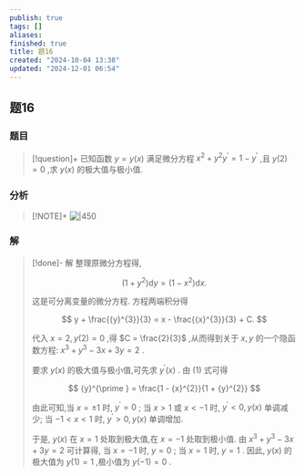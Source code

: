 ```yaml
---
publish: true
tags: []
aliases: 
finished: true
title: 题16
created: "2024-10-04 13:38"
updated: "2024-12-01 06:54"
---
```

## 题16
### 题目
> [!question]+
> 已知函数 $y = y\left( x\right)$ 满足微分方程 ${x}^{2} + {y}^{2}{y}^{\prime } = 1 - {y}^{\prime }$ ,且 $y\left( 2\right)  = 0$ ,求 $y\left( x\right)$ 的极大值与极小值.
### 分析
> [!NOTE]+
> ![|450](https://img.hwenyi.live/202411211847659.webp)
### 解
> [!done]-
> 解 整理原微分方程得,
> 
> $$
> \left( {1 + {y}^{2}}\right) \mathrm{d}y = \left( {1 - {x}^{2}}\right) \mathrm{d}x. \tag{1}
> $$
> 
> 这是可分离变量的微分方程. 方程两端积分得
> 
> $$
> y + \frac{{y}^{3}}{3} = x - \frac{{x}^{3}}{3} + C.
> $$
> 
> 代入 $x = 2, y\left( 2\right) = 0$ ,得 $C = \frac{2}{3}$ ,从而得到关于 $x, y$ 的一个隐函数方程: ${x}^{3} + {y}^{3} - {3x} + {3y} = 2$ .
> 
> 要求 $y\left( x\right)$ 的极大值与极小值,可先求 ${y}^{\prime }\left( x\right)$ . 由 (1) 式可得
> 
> $$
> {y}^{\prime } = \frac{1 - {x}^{2}}{1 + {y}^{2}}
> $$
> 
> 由此可知,当 $x = \pm 1$ 时, ${y}^{\prime } = 0$ ; 当 $x > 1$ 或 $x < - 1$ 时, ${y}^{\prime } < 0, y\left( x\right)$ 单调减少; 当 $- 1 < x < 1$ 时, ${y}^{\prime } > 0, y\left( x\right)$ 单调增加.
> 
> 于是, $y\left( x\right)$ 在 $x = 1$ 处取到极大值,在 $x = - 1$ 处取到极小值. 由 ${x}^{3} + {y}^{3} - {3x} + {3y} = 2$ 可计算得, 当 $x = - 1$ 时, $y = 0$ ; 当 $x = 1$ 时, $y = 1$ . 因此, $y\left( x\right)$ 的极大值为 $y\left( 1\right) = 1$ ,极小值为 $y\left( {-1}\right) = 0$ .